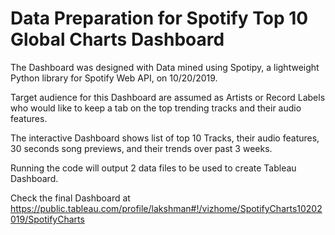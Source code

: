 # Data Preparation for Spotify Top 10 Global Charts Dashboard

The Dashboard was designed with Data mined using Spotipy, a lightweight Python library for Spotify Web API, on 10/20/2019. 

Target audience for this Dashboard are assumed as Artists or Record Labels who would like to keep a tab on the top trending tracks and their audio features. 

The interactive Dashboard shows list of top 10 Tracks, their audio features, 30 seconds song previews, and their trends over past 3 weeks.

Running the code will output 2 data files to be used to create Tableau Dashboard. 

Check the final Dashboard at https://public.tableau.com/profile/lakshman#!/vizhome/SpotifyCharts10202019/SpotifyCharts
